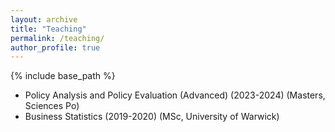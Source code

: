 ```yaml
---
layout: archive
title: "Teaching"
permalink: /teaching/
author_profile: true
---
```


{% include base_path %}

* Policy Analysis and Policy Evaluation (Advanced) (2023-2024) (Masters, Sciences Po)
* Business Statistics (2019-2020) (MSc, University of Warwick)